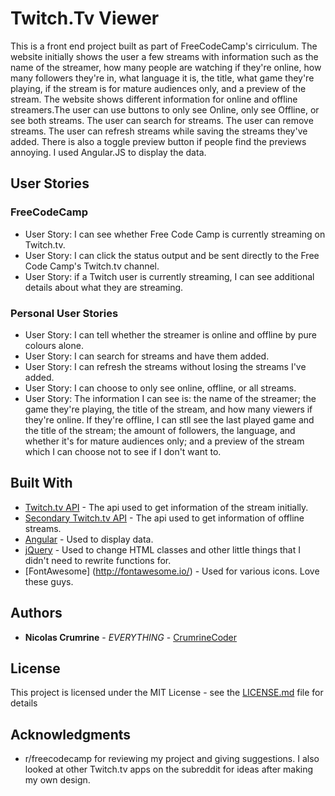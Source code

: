 # Twitch.Tv Viewer

This is a front end project built as part of FreeCodeCamp's cirriculum. The website initially shows the user a few streams with information such as the name of the streamer, how many people are watching if they're online, how many followers they're in, what language it is, the title, what game they're playing, if the stream is for mature audiences only, and a preview of the stream. The website shows different information for online and offline streamers.The user can use buttons to only see Online, only see Offline, or see both streams. The user can search for streams. The user can remove streams. The user can refresh streams while saving the streams they've added. There is also a toggle preview button if people find the previews annoying. I used Angular.JS to display the data. 

## User Stories

### FreeCodeCamp

* User Story: I can see whether Free Code Camp is currently streaming on Twitch.tv.
* User Story: I can click the status output and be sent directly to the Free Code Camp's Twitch.tv channel.
* User Story: if a Twitch user is currently streaming, I can see additional details about what they are streaming.

### Personal User Stories

* User Story: I can tell whether the streamer is online and offline by pure colours alone. 
* User Story: I can search for streams and have them added. 
* User Story: I can refresh the streams without losing the streams I've added. 
* User Story: I can choose to only see online, offline, or all streams. 
* User Story: The information I can see is: the name of the streamer; the game they're playing, the title of the stream, and how many viewers if they're online. If they're offline, I can stll see the last played game and the title of the stream; the amount of followers, the language, and whether it's for mature audiences only; and a preview of the stream which I can choose not to see if I don't want to. 

## Built With

* [Twitch.tv API](https://dev.twitch.tv/) - The api used to get information of the stream initially. 
* [Secondary Twitch.tv API](https://wind-bow.glitch.me/) - The api used to get information of offline streams. 
* [Angular](https://angularjs.org/) - Used to display data.
* [jQuery](https://jquery.com/) - Used to change HTML classes and other little things  that I didn't need to rewrite functions for. 
* [FontAwesome] (http://fontawesome.io/) - Used for various icons. Love these guys. 

##  Authors

* **Nicolas Crumrine** - *EVERYTHING* - [CrumrineCoder](https://github.com/CrumrineCoder)

## License

This project is licensed under the MIT License - see the [LICENSE.md](LICENSE.md) file for details

## Acknowledgments

* r/freecodecamp for reviewing my project and giving suggestions. I also looked at other Twitch.tv apps on the subreddit for ideas after making my own design. 
